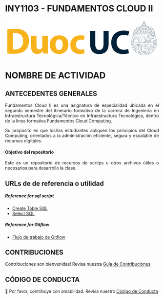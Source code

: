# INY1103 - FUNDAMENTOS CLOUD II

<p align="left" style="text-align:left;">
  <a href="https://www.duoc.cl/">
    <img alt="Github Universe" src="img/logo.png" width="1040"/>
  </a>
</p>

# NOMBRE DE ACTIVIDAD

## ANTECEDENTES GENERALES

<p align="justify"> Fundamentos Cloud II es una asignatura de especialidad ubicada en el segundo semestre del itinerario formativo de la carrera de Ingeniería en Infraestructura Tecnológica/Técnico en Infraestructura Tecnológica, dentro de la línea formativa Fundamentos Cloud Computing. </p>

<p align="justify"> Su propósito es que los/las estudiantes apliquen los principios del Cloud Computing, orientados a la administración eficiente, segura y escalable de recursos digitales.</p>

#### Objetivo del repositorio

<p align="justify"> Este es un repositorio de recursos de scritps u otros archivos útiles o necesarios para desarrollo la clase.

<!-- Todos/das son bienvenidos/das a colaborar aquí usando las prácticas del Gitflow. Los cambios a la rama main deben ser siempre a través de la aprobación de Pull Request. </p> -->

<!-- ## REQUERIMIENTOS PARA ESTA ACTIVIDAD

Para el desarrollo de esta actividad se requiere ...

## DESARROLLO DE ACTIVIDAD

Esta actividad consiste en ... -->

## URLs de de referencia o utilidad

##### Reference for sql script

- [Create Table SQL](https://www.geeksforgeeks.org/sql-create-table/)
- [Select SQL](https://www.geeksforgeeks.org/sql-select-query/)

##### Reference for Gitflow

- [Flujo de trabajo de Gitflow](https://www.atlassian.com/es/git/tutorials/comparing-workflows/gitflow-workflow)

## CONTRIBUCIONES

Contribuciones son bienvenidas! Revisa nuestra [Guía de Contribuciones](./docs/contributors.md)

## CÓDIGO DE CONDUCTA

👋 Por favor, contribuye con amabilidad. Revisa nuestro [Código de Conducta](./docs/CODE_OF_CONDUCT.md)
